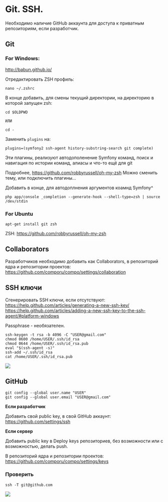 # Git. SSH.

Необходимо наличие GitHub аккаунта для доступа к приватным репозиториям, если разработчик.

## Git

### For Windows:

http://babun.github.io/


Отредактировать ZSH профиль:

```
nano ~/.zshrc
```

В конце добавить, для смены текущий директории, на директорию в которой запущен zsh:

```
cd $OLDPWD

ИЛИ

cd -
```

Заменить `plugins` на:

```
plugins=(symfony2 ssh-agent history-substring-search git complete)
```
Эти плагины, реализуют автодополенение Symfony команд, поиск и навигация по истории команд, алиасы и что-то ещё для git

Подробнее, https://github.com/robbyrussell/oh-my-zsh
Можно сменить тему, или подключить плагины...

Добавить в конце, для автодоплнения аргументов коамнд Symfony^

```
php app/console _completion --generate-hook --shell-type=zsh | source /dev/stdin
```


### For Ubuntu
```apt-get install git zsh```

ZSH: https://github.com/robbyrussell/oh-my-zsh

## Collaborators

Разработчиков необходимо добавить как Collaborators, в репозиторий ядра и репозитории проектов:
https://github.com/comporu/compo/settings/collaboration


## SSH ключи

Сгенерировать SSH ключи, если отсутствуют:
https://help.github.com/articles/generating-a-new-ssh-key/
https://help.github.com/articles/adding-a-new-ssh-key-to-the-ssh-agent/#platform-windows

Passphrase - необязателен.

```
ssh-keygen -t rsa -b 4096 -C "USER@gmail.com"
chmod 0600 /home/USER/.ssh/id_rsa
chmod 0644 /home/USER/.ssh/id_rsa.pub
eval "$(ssh-agent -s)"
ssh-add ~/.ssh/id_rsa
cat /home/USER/.ssh/id_rsa.pub
```

![](http://i.imgur.com/nQLpYqu.png)

## GitHub

```
git config --global user.name "USER"
git config --global user.email "USER@gmail.com"
```

**Если разработчик**

Добавить свой public key, в свой GitHub аккаунт:
https://github.com/settings/ssh


**Если сервер**

Добавить public key в Deploy keys репозиториев, без возможности или с возможностью, делать push.

В репозиторий ядра и репозитории проектов:
https://github.com/comporu/compo/settings/keys


### Проверить

```ssh -T git@github.com```

![](http://i.imgur.com/XQAJSNj.png)